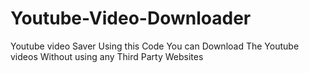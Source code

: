# Youtube-Video-Downloader
Youtube video Saver
Using this Code You can Download The Youtube videos Without using any Third Party Websites
